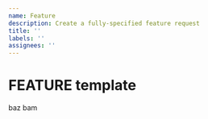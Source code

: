 ```yaml
---
name: Feature
description: Create a fully-specified feature request
title: ''
labels: ''
assignees: ''
---
```


# FEATURE template

baz
bam

